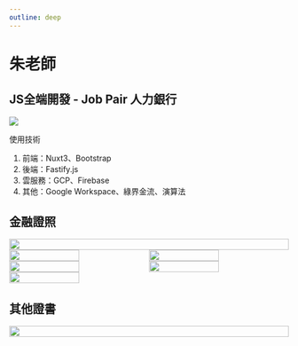 ```yaml
---
outline: deep
---
```


# 朱老師

## JS全端開發 - Job Pair 人力銀行

<a href="https://job-pair.com" target="_blank">
    <img src="/about/Top1.webp">
</a>

使用技術

1. 前端：Nuxt3、Bootstrap
2. 後端：Fastify.js
3. 雲服務：GCP、Firebase
4. 其他：Google Workspace、綠界金流、演算法

## 金融證照

<div style="display:flex;flex-wrap:wrap;">
    <img style="width:100%" src="/certificate/AFPI2300016_U121652155-1.png">
    <img style="width:50%" src="/certificate/161340_1.jpg">
    <img style="width:50%" src="/certificate/201447_1.jpg">
    <img style="width:50%" src="/certificate/232309_1.jpg">
    <img style="width:50%" src="/certificate/311350_1.jpg">
    <img style="width:50%" src="/certificate/081510_1.jpg">
</div>

## 其他證書

<div style="display:flex;flex-wrap:wrap;">
    <img style="width:100%" src="/certificate/Certificate.jpg">
</div>
